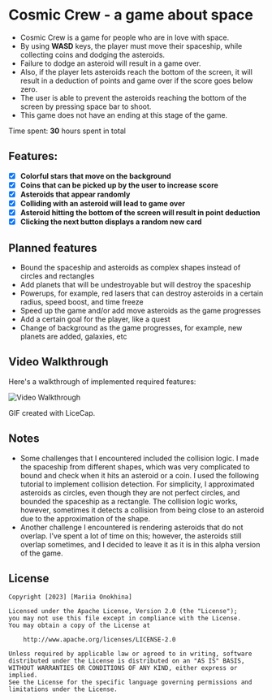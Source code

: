 # Cosmic Crew - a game about space
- Cosmic Crew is a game for people who are in love with space. 
- By using **WASD**  keys, the player must move their spaceship, while collecting coins and dodging the asteroids. 
- Failure to dodge an asteroid will result in a game over. 
- Also, if the player lets asteroids reach the bottom of the screen, it will result in a deduction of points and game over if the score goes below zero. 
- The user is able to prevent the asteroids reaching the bottom of the screen by pressing space bar to shoot.
- This game does not have an ending at this stage of the game.

Time spent: **30** hours spent in total

## Features:

- [X] **Colorful stars that move on the background**
- [X] **Coins that can be picked up by the user to increase score**
- [X] **Asteroids that appear randomly**
- [X] **Colliding with an asteroid will lead to game over**
- [X] **Asteroid hitting the bottom of the screen will result in point deduction**
- [X] **Clicking the next button displays a random new card**

## Planned features

- Bound the spaceship and asteroids as complex shapes instead of circles and rectangles
- Add planets that will be undestroyable but will destroy the spaceship
- Powerups, for example, red lasers that can destroy asteroids in a certain radius, speed boost, and time freeze
- Speed up the game and/or add move asteroids as the game progresses
- Add a certain goal for the player, like a quest
- Change of background as the game progresses, for example, new planets are added, galaxies, etc

## Video Walkthrough

Here's a walkthrough of implemented required features:

<img src='public/Website Walkthrough.gif' title='Video Walkthrough' width='' alt='Video Walkthrough' />


GIF created with LiceCap.

## Notes

* Some challenges that I encountered included the collision logic. I made the spaceship from different shapes, which was very complicated to bound and check when it hits an asteroid or a coin. I used the following tutorial to implement collision detection. For simplicity, I approximated asteroids as circles, even though they are not perfect circles, and bounded the spaceship as a rectangle. The collision logic works, however, sometimes it detects a collision from being close to an asteroid due to the approximation of the shape.
* Another challenge I encountered is rendering asteroids that do not overlap. I’ve spent a lot of time on this; however, the asteroids still overlap sometimes, and I decided to leave it as it is in this alpha version of the game.

## License

    Copyright [2023] [Mariia Onokhina]

    Licensed under the Apache License, Version 2.0 (the "License");
    you may not use this file except in compliance with the License.
    You may obtain a copy of the License at

        http://www.apache.org/licenses/LICENSE-2.0

    Unless required by applicable law or agreed to in writing, software
    distributed under the License is distributed on an "AS IS" BASIS,
    WITHOUT WARRANTIES OR CONDITIONS OF ANY KIND, either express or implied.
    See the License for the specific language governing permissions and
    limitations under the License.
